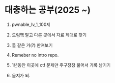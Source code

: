 # 대충하는 공부(2025 ~)

1. pwnable_lv_1_100제

2. 드림핵 말고 다른 곳에서 자료 제대로 찾기

3. 툴 같은 거(?) 만져보기

4. Remeber no intro repo.

5. 1년동안 이곳에 ctf 문제만 주구장창 풀어서 기록 남기기

6. 음지가 되.

